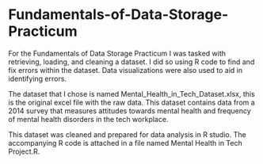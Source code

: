 # Fundamentals-of-Data-Storage-Practicum

For the Fundamentals of Data Storage Practicum I was tasked with retrieving, loading, and cleaning a dataset. I did so using R code to find and fix errors within the dataset. Data visualizations were also used to aid in identifying errors. 

The dataset that I chose is named Mental_Health_in_Tech_Dataset.xlsx, this is the original excel file with the raw data. This dataset contains data from a 2014 survey that measures attitudes towards mental health and frequency of mental health disorders in the tech workplace. 

This dataset was cleaned and prepared for data analysis in R studio. The accompanying R code is attached in a file named Mental Health in Tech Project.R. 
